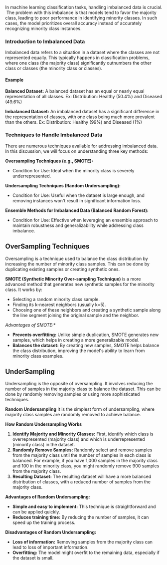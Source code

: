In machine learning classification tasks, handling imbalanced data is crucial.  The problem with this imbalance is that models tend to favor the majority class, leading to poor performance in identifying minority classes. In such cases, the model prioritizes overall accuracy instead of accurately recognizing minority class instances.

### Introduction to Imbalanced Data
Imbalanced data refers to a situation in a dataset where the classes are not represented equally. This typically happens in classification problems, where one class (the majority class) significantly outnumbers the other class or classes (the minority class or classes).

#### Example
**Balanced Dataset:** A balanced dataset has an equal or nearly equal representation of all classes.
Ex: Distribution: Healthy (50.4%) and Diseased (49.6%)

**Imbalanced Dataset:** An imbalanced dataset has a significant difference in the representation of classes, with one class being much more prevalent than the others. Ex: Distribution: Healthy (99%) and Diseased (1%)


### Techniques to Handle Imbalanced Data
There are numerous techniques available for addressing imbalanced data. In this discussion, we will focus on understanding three key methods:

**Oversampling Techniques (e.g., SMOTE):**
- Condition for Use: Ideal when the minority class is severely underrepresented.

**Undersampling Techniques (Random Undersampling):**
- Condition for Use: Useful when the dataset is large enough, and removing instances won't result in significant information loss.

**Ensemble Methods for Imbalanced Data (Balanced Random Forest):**
- Condition for Use: Effective when leveraging an ensemble approach to maintain robustness and generalizability while addressing class imbalance.

## OverSampling Techniques

Oversampling is a technique used to balance the class distribution by increasing the number of minority class samples. This can be done by duplicating existing samples or creating synthetic ones.

__SMOTE (Synthetic Minority Over-sampling Technique)__ is a more advanced method that generates new synthetic samples for the minority class. It works by:
- Selecting a random minority class sample.
- Finding its k-nearest neighbors (usually k=5).
- Choosing one of these neighbors and creating a synthetic sample along the line segment joining the original sample and the neighbor.

*Advantages of SMOTE:**
- **Prevents overfitting:** Unlike simple duplication, SMOTE generates new samples, which helps in creating a more generalizable model.
- **Balances the dataset:** By creating new samples, SMOTE helps balance the class distribution, improving the model's ability to learn from minority class examples.

## UnderSampling
Undersampling is the opposite of oversampling. It involves reducing the number of samples in the majority class to balance the dataset. This can be done by randomly removing samples or using more sophisticated techniques.

**Random Undersampling**
It is the simplest form of undersampling, where majority class samples are randomly removed to achieve balance.

**How Random Undersampling Works**
1. **Identify Majority and Minority Classes:** First, identify which class is overrepresented (majority class) and which is underrepresented (minority class) in the dataset.
2. **Randomly Remove Samples:** Randomly select and remove samples from the majority class until the number of samples in each class is balanced. For example, if you have 1,000 samples in the majority class and 100 in the minority class, you might randomly remove 900 samples from the majority class.
3. **Resulting Dataset:** The resulting dataset will have a more balanced distribution of classes, with a reduced number of samples from the majority class.

**Advantages of Random Undersampling:**
- **Simple and easy to implement:** This technique is straightforward and can be applied quickly.
- **Reduces training time:** By reducing the number of samples, it can speed up the training process.

**Disadvantages of Random Undersampling:**
- **Loss of information:** Removing samples from the majority class can lead to loss of important information.
- **Overfitting:** The model might overfit to the remaining data, especially if the dataset is small.